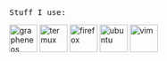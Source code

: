 <pre>
Stuff I use:
</pre>

[<img src="https://github.com/aspindle/README.md/assets/9095033/b3c2e234-d9c6-474f-9b2c-97c1d6c6cc29" width="50" alt="grapheneos"/>](https://grapheneos.org)
[<img src="https://github.com/aspindle/README.md/assets/9095033/66dfb0d1-2e04-4d7f-9601-7353f37460a2" width="50" alt="termux"/>](https://termux.dev/en/)
[<img src="https://github.com/aspindle/README.md/assets/9095033/e423c9c3-739d-4b3a-9233-f355f2f99855" width="50" alt="firefox"/>](https://www.mozilla.org/en-US/firefox/new/)
[<img src="https://github.com/aspindle/README.md/assets/9095033/664be026-e01d-40ec-8450-96dd901f2d3b" width="50" alt="ubuntu"/>](https://ubuntu.com/)
[<img src="https://github.com/aspindle/README.md/assets/9095033/cf4018dc-ccea-4c39-b7d4-653c0ff96a0e" width="50" alt="vim"/>](https://www.vim.org/)

